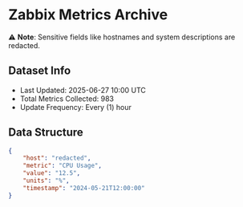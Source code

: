 # Zabbix Metrics Archive

⚠️ **Note**: Sensitive fields like hostnames and system descriptions are redacted.

## Dataset Info
- Last Updated: 2025-06-27 10:00 UTC
- Total Metrics Collected: 983
- Update Frequency: Every (1) hour

## Data Structure
```json
{
    "host": "redacted",
    "metric": "CPU Usage",
    "value": "12.5",
    "units": "%",
    "timestamp": "2024-05-21T12:00:00"
}
```
